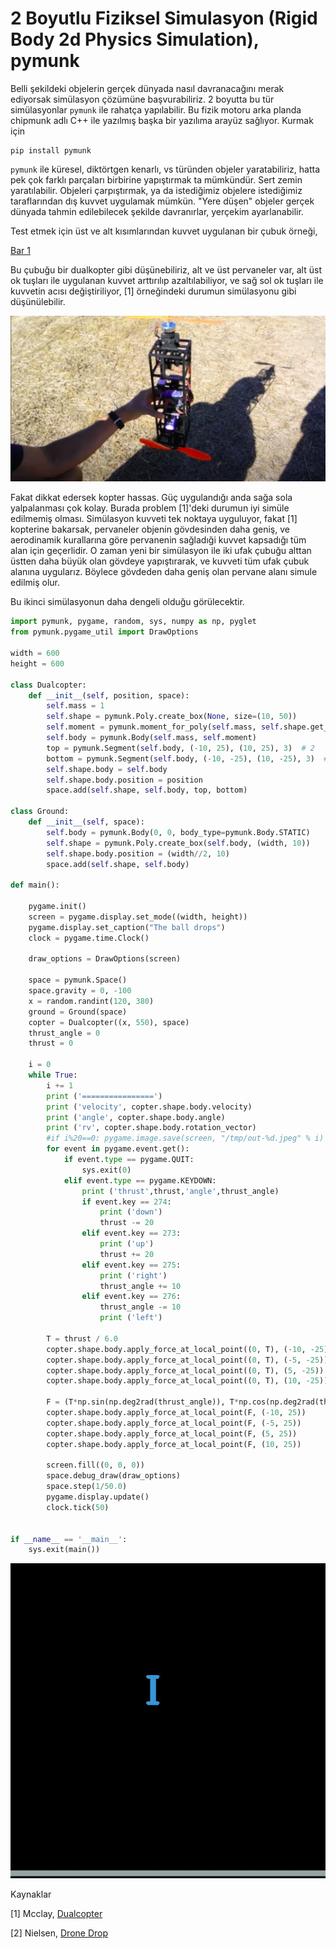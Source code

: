 # 2 Boyutlu Fiziksel Simulasyon (Rigid Body 2d Physics Simulation), pymunk

Belli şekildeki objelerin gerçek dünyada nasıl davranacağını merak
ediyorsak simülasyon çözümüne başvurabiliriz. 2 boyutta bu tür
simülasyonlar `pymunk` ile rahatça yapılabilir. Bu fizik motoru arka
planda chipmunk adlı C++ ile yazılmış başka bir yazılıma arayüz
sağlıyor. Kurmak için

```
pip install pymunk
```

`pymunk` ile küresel, diktörtgen kenarlı, vs türünden objeler
yaratabiliriz, hatta pek çok farklı parçaları birbirine yapıştırmak ta
mümkündür. Sert zemin yaratılabilir. Objeleri çarpıştırmak, ya da
istediğimiz objelere istediğimiz taraflarından dış kuvvet uygulamak
mümkün. "Yere düşen" objeler gerçek dünyada tahmin edilebilecek
şekilde davranırlar, yerçekim ayarlanabilir.

Test etmek için üst ve alt kısımlarından kuvvet uygulanan bir çubuk örneği,

[Bar 1](bar1.py)

Bu çubuğu bir dualkopter gibi düşünebiliriz, alt ve üst pervaneler
var, alt üst ok tuşları ile uygulanan kuvvet arttırılıp
azaltılabiliyor, ve sağ sol ok tuşları ile kuvvetin acısı
değiştiriliyor, [1] örneğindeki durumun simülasyonu gibi
düşünülebilir.

![](mcclay2.jpg)

Fakat dikkat edersek kopter hassas. Güç uygulandığı anda sağa sola
yalpalanması çok kolay. Burada problem [1]'deki durumun iyi simüle
edilmemiş olması. Simülasyon kuvveti tek noktaya uyguluyor, fakat [1]
kopterine bakarsak, pervaneler objenin gövdesinden daha geniş, ve
aerodinamik kurallarına göre pervanenin sağladıği kuvvet kapsadığı tüm
alan için geçerlidir. O zaman yeni bir simülasyon ile iki ufak çubuğu
alttan üstten daha büyük olan gövdeye yapıştırarak, ve kuvveti tüm
ufak çubuk alanına uygularız. Böylece gövdeden daha geniş olan pervane
alanı simule edilmiş olur.

Bu ikinci simülasyonun daha dengeli olduğu görülecektir. 

```python
import pymunk, pygame, random, sys, numpy as np, pyglet
from pymunk.pygame_util import DrawOptions

width = 600
height = 600

class Dualcopter:
    def __init__(self, position, space):
        self.mass = 1
        self.shape = pymunk.Poly.create_box(None, size=(10, 50))
        self.moment = pymunk.moment_for_poly(self.mass, self.shape.get_vertices())
        self.body = pymunk.Body(self.mass, self.moment)
        top = pymunk.Segment(self.body, (-10, 25), (10, 25), 3)  # 2        
        bottom = pymunk.Segment(self.body, (-10, -25), (10, -25), 3)  # 2        
        self.shape.body = self.body
        self.shape.body.position = position
        space.add(self.shape, self.body, top, bottom)

class Ground:
    def __init__(self, space):
        self.body = pymunk.Body(0, 0, body_type=pymunk.Body.STATIC)
        self.shape = pymunk.Poly.create_box(self.body, (width, 10))
        self.shape.body.position = (width//2, 10)
        space.add(self.shape, self.body)

def main():

    pygame.init()
    screen = pygame.display.set_mode((width, height))
    pygame.display.set_caption("The ball drops")
    clock = pygame.time.Clock()

    draw_options = DrawOptions(screen)

    space = pymunk.Space()
    space.gravity = 0, -100
    x = random.randint(120, 380)
    ground = Ground(space)
    copter = Dualcopter((x, 550), space)
    thrust_angle = 0
    thrust = 0

    i = 0
    while True:
        i += 1
        print ('================')
        print ('velocity', copter.shape.body.velocity)
        print ('angle', copter.shape.body.angle)
        print ('rv', copter.shape.body.rotation_vector)
        #if i%20==0: pygame.image.save(screen, "/tmp/out-%d.jpeg" % i)
        for event in pygame.event.get():
            if event.type == pygame.QUIT:
                sys.exit(0)
            elif event.type == pygame.KEYDOWN:
                print ('thrust',thrust,'angle',thrust_angle)
                if event.key == 274:
                    print ('down')
                    thrust -= 20
                elif event.key == 273:
                    print ('up')
                    thrust += 20
                elif event.key == 275:
                    print ('right')
                    thrust_angle += 10
                elif event.key == 276:
                    thrust_angle -= 10
                    print ('left')

        T = thrust / 6.0
        copter.shape.body.apply_force_at_local_point((0, T), (-10, -25))
        copter.shape.body.apply_force_at_local_point((0, T), (-5, -25))
        copter.shape.body.apply_force_at_local_point((0, T), (5, -25))
        copter.shape.body.apply_force_at_local_point((0, T), (10, -25))

        F = (T*np.sin(np.deg2rad(thrust_angle)), T*np.cos(np.deg2rad(thrust_angle)))
        copter.shape.body.apply_force_at_local_point(F, (-10, 25))
        copter.shape.body.apply_force_at_local_point(F, (-5, 25))
        copter.shape.body.apply_force_at_local_point(F, (5, 25))
        copter.shape.body.apply_force_at_local_point(F, (10, 25))

        screen.fill((0, 0, 0))
        space.debug_draw(draw_options)
        space.step(1/50.0)
        pygame.display.update()
        clock.tick(50)


if __name__ == '__main__':
    sys.exit(main())
```

![](bar2.png)


Kaynaklar

[1] Mcclay, [Dualcopter](https://youtu.be/b14_XQ5nd2A)

[2] Nielsen, [Drone Drop](https://gist.github.com/DuaneNielsen/25972133ec77c6cd5494217bbe3e3066)

